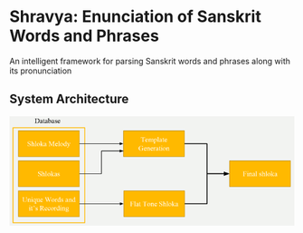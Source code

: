 # Shravya: Enunciation of Sanskrit Words and Phrases

An intelligent framework for parsing Sanskrit words and phrases along with its pronunciation

## System Architecture
![System Architecture](architecture.png)
